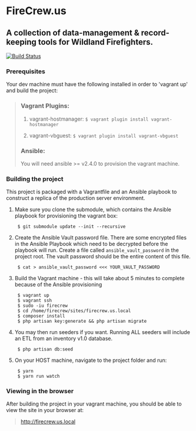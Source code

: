 # FireCrew.us
## A collection of data-management & record-keeping tools for Wildland Firefighters.

[![Build Status](https://travis-ci.org/evanhsu/firecrew.svg?branch=develop)](https://travis-ci.org/evanhsu/firecrew)

### Prerequisites
Your dev machine must have the following installed in order to 'vagrant up' and build the project:

> ### Vagrant Plugins:
>
> 1) vagrant-hostmanager: `$ vagrant plugin install vagrant-hostmanager`
>
> 2) vagrant-vbguest: `$ vagrant plugin install vagrant-vbguest`
>
> ### Ansible:
> 
> You will need ansible >= v2.4.0 to provision the vagrant machine.

### Building the project
This project is packaged with a Vagrantfile and an Ansible playbook to construct a replica of the production server environment.

1) Make sure you clone the submodule, which contains the Ansible playbook for provisioning the vagrant box:

        $ git submodule update --init --recursive
        
2) Create the Ansible Vault password file.  There are some encrypted files in the Ansible Playbook which need to be
   decrypted before the playbook will run.
   Create a file called `ansible_vault_password` in the project root.  The vault password should be the entire content
   of this file.
   
        $ cat > ansible_vault_password <<< YOUR_VAULT_PASSWORD
        
3) Build the Vagrant machine - this will take about 5 minutes to complete because of the Ansible provisioning

    	$ vagrant up
    	$ vagrant ssh
    	$ sudo -iu firecrew
    	$ cd /home/firecrew/sites/firecrew.us.local
    	$ composer install
    	$ php artisan key:generate && php artisan migrate

4) You may then run seeders if you want.  Running ALL seeders will include an ETL from an inventory v1.0 database.

        $ php artisan db:seed

5) On your HOST machine, navigate to the project folder and run:

        $ yarn
        $ yarn run watch

	
### Viewing in the browser

After building the project in your vagrant machine, you should be able to view the site in your browser at:

>http://firecrew.us.local
